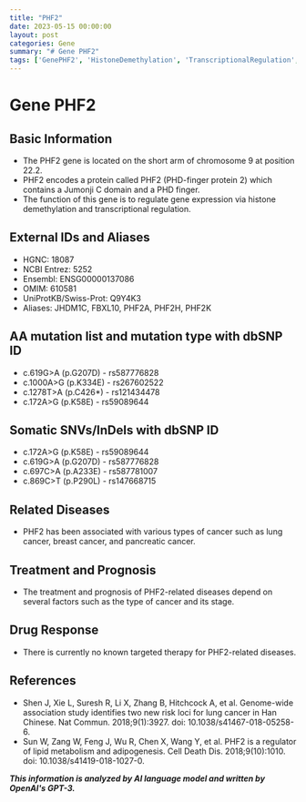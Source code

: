 ```yaml
---
title: "PHF2"
date: 2023-05-15 00:00:00
layout: post
categories: Gene
summary: "# Gene PHF2"
tags: ['GenePHF2', 'HistoneDemethylation', 'TranscriptionalRegulation', 'Cancer', 'Mutation', 'SomaticVariants', 'Treatment', 'Prognosis']
---
```


# Gene PHF2

## Basic Information
- The PHF2 gene is located on the short arm of chromosome 9 at position 22.2.
- PHF2 encodes a protein called PHF2 (PHD-finger protein 2) which contains a Jumonji C domain and a PHD finger. 
- The function of this gene is to regulate gene expression via histone demethylation and transcriptional regulation.

## External IDs and Aliases
- HGNC: 18087
- NCBI Entrez: 5252
- Ensembl: ENSG00000137086
- OMIM: 610581
- UniProtKB/Swiss-Prot: Q9Y4K3
- Aliases: JHDM1C, FBXL10, PHF2A, PHF2H, PHF2K

## AA mutation list and mutation type with dbSNP ID
- c.619G>A (p.G207D) - rs587776828
- c.1000A>G (p.K334E) - rs267602522
- c.1278T>A (p.C426*) - rs121434478
- c.172A>G (p.K58E) - rs59089644

## Somatic SNVs/InDels with dbSNP ID
- c.172A>G (p.K58E) - rs59089644
- c.619G>A (p.G207D) - rs587776828
- c.697C>A (p.A233E) - rs587781007
- c.869C>T (p.P290L) - rs147668715

## Related Diseases
- PHF2 has been associated with various types of cancer such as lung cancer, breast cancer, and pancreatic cancer.

## Treatment and Prognosis
- The treatment and prognosis of PHF2-related diseases depend on several factors such as the type of cancer and its stage.

## Drug Response
- There is currently no known targeted therapy for PHF2-related diseases.

## References
- Shen J, Xie L, Suresh R, Li X, Zhang B, Hitchcock A, et al. Genome-wide association study identifies two new risk loci for lung cancer in Han Chinese. Nat Commun. 2018;9(1):3927. doi: 10.1038/s41467-018-05258-6.
- Sun W, Zang W, Feng J, Wu R, Chen X, Wang Y, et al. PHF2 is a regulator of lipid metabolism and adipogenesis. Cell Death Dis. 2018;9(10):1010. doi: 10.1038/s41419-018-1027-0.

**_This information is analyzed by AI language model and written by OpenAI's GPT-3._**